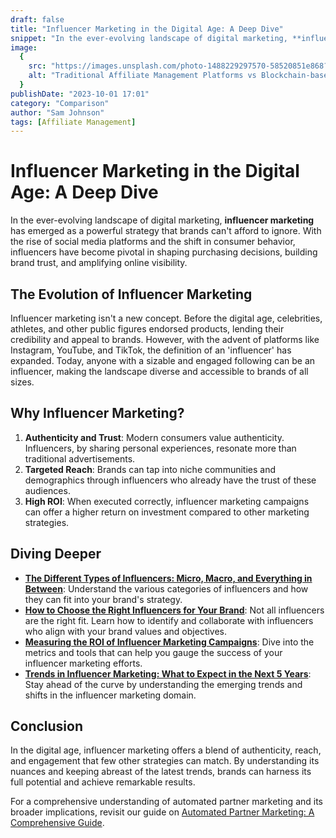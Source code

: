 ```yaml
---
draft: false
title: "Influencer Marketing in the Digital Age: A Deep Dive"
snippet: "In the ever-evolving landscape of digital marketing, **influencer marketing** has emerged as a powerful strategy that brands can't afford to ignore. With the rise of social media platforms and the shift in consumer behavior, influencers have become pivotal in shaping purchasing decisions, building brand trust, and amplifying online visibility."
image:
  {
    src: "https://images.unsplash.com/photo-1488229297570-58520851e868?ixlib=rb-4.0.3&ixid=M3wxMjA3fDB8MHxwaG90by1wYWdlfHx8fGVufDB8fHx8fA%3D%3D&fit=crop&w=430&h=240",
    alt: "Traditional Affiliate Management Platforms vs Blockchain-based solutions",
  }
publishDate: "2023-10-01 17:01"
category: "Comparison"
author: "Sam Johnson"
tags: [Affiliate Management]
---
```


# Influencer Marketing in the Digital Age: A Deep Dive

In the ever-evolving landscape of digital marketing, **influencer marketing** has emerged as a powerful strategy that brands can't afford to ignore. With the rise of social media platforms and the shift in consumer behavior, influencers have become pivotal in shaping purchasing decisions, building brand trust, and amplifying online visibility.

## The Evolution of Influencer Marketing

Influencer marketing isn't a new concept. Before the digital age, celebrities, athletes, and other public figures endorsed products, lending their credibility and appeal to brands. However, with the advent of platforms like Instagram, YouTube, and TikTok, the definition of an 'influencer' has expanded. Today, anyone with a sizable and engaged following can be an influencer, making the landscape diverse and accessible to brands of all sizes.

## Why Influencer Marketing?

1. **Authenticity and Trust**: Modern consumers value authenticity. Influencers, by sharing personal experiences, resonate more than traditional advertisements.
2. **Targeted Reach**: Brands can tap into niche communities and demographics through influencers who already have the trust of these audiences.
3. **High ROI**: When executed correctly, influencer marketing campaigns can offer a higher return on investment compared to other marketing strategies.

## Diving Deeper

- [**The Different Types of Influencers: Micro, Macro, and Everything in Between**](https://www.getreferee.xyz/blog/influencer-marketing-in-the-digital-age-a-deep-dive-copy): Understand the various categories of influencers and how they can fit into your brand's strategy.
- [**How to Choose the Right Influencers for Your Brand**](#): Not all influencers are the right fit. Learn how to identify and collaborate with influencers who align with your brand values and objectives.
- [**Measuring the ROI of Influencer Marketing Campaigns**](#): Dive into the metrics and tools that can help you gauge the success of your influencer marketing efforts.
- [**Trends in Influencer Marketing: What to Expect in the Next 5 Years**](#): Stay ahead of the curve by understanding the emerging trends and shifts in the influencer marketing domain.

## Conclusion

In the digital age, influencer marketing offers a blend of authenticity, reach, and engagement that few other strategies can match. By understanding its nuances and keeping abreast of the latest trends, brands can harness its full potential and achieve remarkable results.

For a comprehensive understanding of automated partner marketing and its broader implications, revisit our guide on [Automated Partner Marketing: A Comprehensive Guide](https://www.getreferee.xyz/blog/automated-partner-marketing-a-comprehensive-guide).
